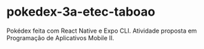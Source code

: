 # pokedex-3a-etec-taboao
Pokédex feita com React Native e Expo CLI. Atividade proposta em Programação de Aplicativos Mobile II.
